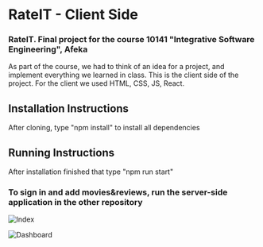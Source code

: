 # RateIT - Client Side

### RateIT. Final project for the course 10141 "Integrative Software Engineering", Afeka
As part of the course, we had to think of an idea for a project, and implement everything we learned in class.
This is the client side of the project.
For the client we used HTML, CSS, JS, React.

## Installation Instructions
After cloning, type "npm install" to install all dependencies
## Running Instructions
After installation finished that type "npm run start"

### To sign in and add movies&reviews, run the server-side application in the other repository

![Index](https://i.imgur.com/LGm8KhF.gif)

![Dashboard](https://i.imgur.com/QCQ1yAL.gif)
